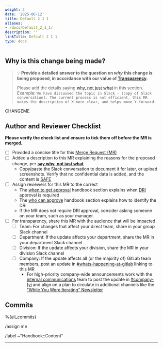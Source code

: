 ```yaml
---
weight: 2
date: '2025-06-12'
title: Default 2 1 1
aliases:
- /docs/Default_2_1_1/
description: ''
linkTitle: Default 2 1 1
type: docs
---
```


<!-- Before proceeding, please check if you need to apply a specific MR description template from the dropdown menu above next to `Description` (e.g. blog post, website bug report). -->

## Why is this change being made?

> :bulb: **Provide a detailed answer to the question on *why* this change is being proposed, in accordance with our value of [Transparency][transparency].**
>
> Please add the details saying [why, not just what][say-why-not-just-what] in this section. Example: `We have discussed the topic in Slack - (copy of Slack conversation). The current process is not efficient, this MR makes the description of X more clear, and helps move Y forward.`

CHANGEME

## Author and Reviewer Checklist

**Please verify the check list and ensure to tick them off before the MR is merged.**

- [ ] Provided a concise title for this [Merge Request (MR)][mr]
- [ ] Added a description to this MR explaining the reasons for the proposed change, per [**say why, not just what**][say-why-not-just-what]
  - Copy/paste the Slack conversation to document it for later, or upload screenshots. Verify that no confidential data is added, and the content is [SAFE][SAFE]
- [ ] Assign reviewers for this MR to the correct
  - The [when to get approval][when-to-get-approval] handbook section explains when [DRI][dri] approval is required
  - The [who can approve][who-can-approve] handbook section explains how to identify the DRI
  - If the MR does not require DRI approval, consider asking someone on your team, such as your manager.
- [ ] For transparency, share this MR with the audience that will be impacted.
  - [ ] Team: For changes that affect your direct team, share in your group Slack channel
  - [ ] Department: If the update affects your department, share the MR in your department Slack channel
  - [ ] Division: If the update affects your division, share the MR in your division Slack channel
  - [ ] Company: If the update affects all (or the majority of) GitLab team members, post an update in [#whats-happening-at-gitlab][whats-happening-at-gitlab-slack] linking to this MR
      - For high-priority company-wide announcements work with the [internal communications][internal-communications] team to post the update in [#company-fyi][company-fyi-slack] and align on a plan to circulate in additional channels like the ["While You Were Iterating" Newsletter][engagement-channels]

## Commits

%{all_commits}

<!-- Quick actions for assignment, labels, review requests. Please update them as needed. -->

<!-- Assign yourself -->

/assign me

<!-- Assign reviewer(s), following https://handbook.gitlab.com/handbook/about/handbook-usage/#when-to-get-approval. Remove the [HTML comment tags](https://www.w3schools.com/tags/tag_comment.asp) to enable. -->

<!--
/assign_reviewer @
-->

<!-- Apply labels: You can keep or remove `~"Handbook::Content"` as needed, add other relevant labels, or remove this line. -->

/label ~"Handbook::Content"

---

<!-- DO NOT REMOVE -->
[transparency]: https://handbook.gitlab.com/handbook/values/#transparency
[mr]: https://docs.gitlab.com/ee/user/project/merge_requests/
[say-why-not-just-what]: https://handbook.gitlab.com/handbook/values/#say-why-not-just-what
[dri]: https://handbook.gitlab.com/handbook/people-group/directly-responsible-individuals/
[SAFE]: https://handbook.gitlab.com/handbook/legal/safe-framework/
[when-to-get-approval]: https://handbook.gitlab.com/handbook/about/handbook-usage/#when-to-get-approval
[who-can-approve]: https://handbook.gitlab.com/handbook/about/handbook-usage/#who-can-approve
[internal-communications]: https://handbook.gitlab.com/handbook/people-group/employment-branding/people-communications/
[company-fyi-slack]: https://gitlab.slack.com/archives/C010XFJFTHN
[whats-happening-at-gitlab-slack]: https://gitlab.slack.com/archives/C0259241C
[engagement-channels]: https://handbook.gitlab.com/handbook/people-group/employment-branding/people-communications/#people-communications--engagement-channels
